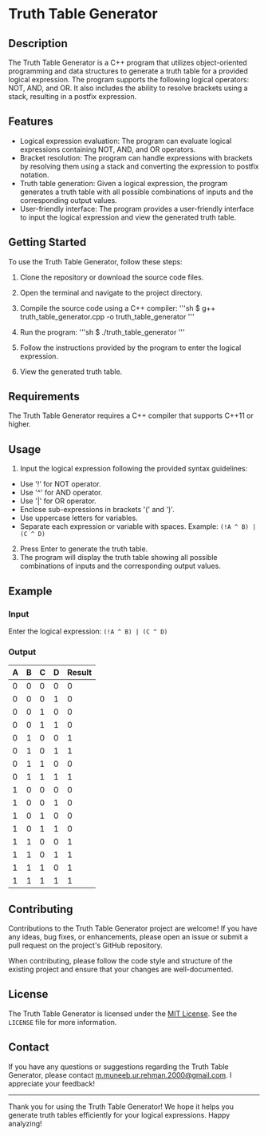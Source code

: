 # Truth Table Generator

## Description

The Truth Table Generator is a C++ program that utilizes object-oriented programming and data structures to generate a truth table for a provided logical expression. The program supports the following logical operators: NOT, AND, and OR. It also includes the ability to resolve brackets using a stack, resulting in a postfix expression.

## Features

- Logical expression evaluation: The program can evaluate logical expressions containing NOT, AND, and OR operators.
- Bracket resolution: The program can handle expressions with brackets by resolving them using a stack and converting the expression to postfix notation.
- Truth table generation: Given a logical expression, the program generates a truth table with all possible combinations of inputs and the corresponding output values.
- User-friendly interface: The program provides a user-friendly interface to input the logical expression and view the generated truth table.

## Getting Started

To use the Truth Table Generator, follow these steps:

1. Clone the repository or download the source code files.
2. Open the terminal and navigate to the project directory.
3. Compile the source code using a C++ compiler:
'''sh
$ g++ truth_table_generator.cpp -o truth_table_generator
'''

4. Run the program:
'''sh
$ ./truth_table_generator
'''

5. Follow the instructions provided by the program to enter the logical expression.
6. View the generated truth table.

## Requirements

The Truth Table Generator requires a C++ compiler that supports C++11 or higher.

## Usage

1. Input the logical expression following the provided syntax guidelines:
- Use '!' for NOT operator.
- Use '^' for AND operator.
- Use '|' for OR operator.
- Enclose sub-expressions in brackets '(' and ')'.
- Use uppercase letters for variables.
- Separate each expression or variable with spaces.
Example: `(!A ^ B) | (C ^ D)`
2. Press Enter to generate the truth table.
3. The program will display the truth table showing all possible combinations of inputs and the corresponding output values.

## Example

### Input

Enter the logical expression: `(!A ^ B) | (C ^ D)`

### Output

| A | B | C | D | Result |
|---|---|---|---|--------|
| 0 | 0 | 0 | 0 |   0    |
| 0 | 0 | 0 | 1 |   0    |
| 0 | 0 | 1 | 0 |   0    |
| 0 | 0 | 1 | 1 |   0    |
| 0 | 1 | 0 | 0 |   1    |
| 0 | 1 | 0 | 1 |   1    |
| 0 | 1 | 1 | 0 |   0    |
| 0 | 1 | 1 | 1 |   1    |
| 1 | 0 | 0 | 0 |   0    |
| 1 | 0 | 0 | 1 |   0    |
| 1 | 0 | 1 | 0 |   0    |
| 1 | 0 | 1 | 1 |   0    |
| 1 | 1 | 0 | 0 |   1    |
| 1 | 1 | 0 | 1 |   1    |
| 1 | 1 | 1 | 0 |   1    |
| 1 | 1 | 1 | 1 |   1    |

## Contributing

Contributions to the Truth Table Generator project are welcome! If you have any ideas, bug fixes, or enhancements, please open an issue or submit a pull request on the project's GitHub repository.

When contributing, please follow the code style and structure of the existing project and ensure that your changes are well-documented.

## License

The Truth Table Generator is licensed under the [MIT License](LICENSE). See the `LICENSE` file for more information.

## Contact

If you have any questions or suggestions regarding the Truth Table Generator, please contact [m.muneeb.ur.rehman.2000@gmail.com](mailto:m.muneeb.ur.rehman.2000@gmail.com). I appreciate your feedback!

---

Thank you for using the Truth Table Generator! We hope it helps you generate truth tables efficiently for your logical expressions. Happy analyzing!



